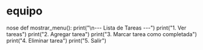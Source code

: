 # equipo
nose
def mostrar_menu():
    print("\n--- Lista de Tareas ---")
    print("1. Ver tareas")
    print("2. Agregar tarea")
    print("3. Marcar tarea como completada")
    print("4. Eliminar tarea")
    print("5. Salir")

